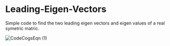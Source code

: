 # Leading-Eigen-Vectors
Simple code to find the two leading eigen vectors and eigen values of a real symetric matric.

![CodeCogsEqn (1)](https://user-images.githubusercontent.com/3444740/55559272-7d4d8580-570b-11e9-9e89-4c005c15cb3f.gif)
